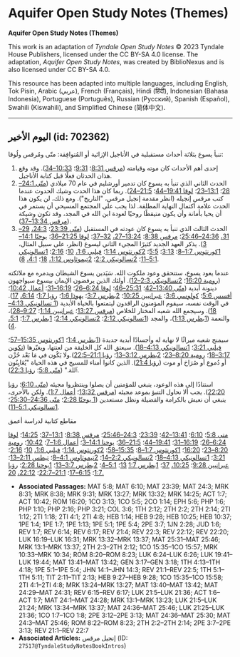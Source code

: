 # Aquifer Open Study Notes (Themes)

**Aquifer Open Study Notes (Themes)**

This work is an adaptation of *Tyndale Open Study Notes* © 2023 Tyndale House Publishers, licensed under the CC BY\-SA 4\.0 license. The adaptation, *Aquifer Open Study Notes*, was created by BiblioNexus and is also licensed under CC BY\-SA 4\.0\.

This resource has been adapted into multiple languages, including English, Tok Pisin, Arabic (عربي), French (Français), Hindi (हिंदी), Indonesian (Bahasa Indonesia), Portuguese (Português), Russian (Русский), Spanish (Español), Swahili (Kiswahili), and Simplified Chinese (简体中文).



--------------------------------

## اليوم الأخير (id: 702362)

تنبأ يسوع بثلاثة أحداث مستقبلية في الأناجيل الإزائية أو المُتوافِقة: متّى ومُرقس ولُوقا:

1. إحدى أهم الأحداث كان موته وقيامته ([مرقس 8:31](https://ref.ly/Mark8:31)؛ [9:31](https://ref.ly/Mark9:31)؛ [10:33–34](https://ref.ly/Mark10:33-Mark10:34)). وقد وقع هذان الحدثان فعلًا قبل كتابة الأناجيل.
2. الحدث الثاني الذي تنبأ به يسوع كان تدمير أورشليم في عام 70 ميلادي ([متّى 24:1–28](https://ref.ly/Matt24:1-Matt24:28)؛ [13:1–23](https://ref.ly/Mark13:1-Mark13:23)؛ [لوقا 19:41–44](https://ref.ly/Luke19:41-Luke19:44)؛ [21:5–24](https://ref.ly/Luke21:5-Luke21:24)). ربما كان هذا الحدث وشيك الحدوث عندما كتب مرقس إنجيله (انظر مقدمة إنجيل مرقس، "التاريخ"). ومع ذلك، لن يكون هذا الحدث علامة اكتمال النهاية المطلقة. لذا يجب على المجتمع المسيحي أن يستمر في أن يحيا بأمانة وأن يكون متيقظًا روحيًا لعودة ابن الله في المجد، وقد تكون وشيكة ([مرقس 13:34–37](https://ref.ly/Mark13:34-Mark13:37)).
3. الحدث الثالث الذي تنبأ به يسوع كان عودته في المستقبل ([متّى 23:39](https://ref.ly/Matt23:39)؛ [24:3،](https://ref.ly/Matt24:3) [29–31،](https://ref.ly/Matt24:29-Matt24:31) [24:36–25:46](https://ref.ly/Matt24:36-Matt25:46)؛ [مرقس 8:38](https://ref.ly/Mark8:38)؛ [13:24–27،](https://ref.ly/Mark13:24-Mark13:27) [32–37](https://ref.ly/Mark13:32-Mark13:37)؛ [لوقا 21:25–36](https://ref.ly/Luke21:25-Luke21:36)؛ [يوحنّا 14:1–3](https://ref.ly/John14:1-John14:3)). يذكر العهد الجديد كثيرًا المجيء الثاني ليسوع (انظر، على سبيل المثال، [1كورنثوس 1:7–8](https://ref.ly/1Cor1:7-1Cor1:8)؛ [3:13](https://ref.ly/1Cor3:13)؛ [5:5](https://ref.ly/1Cor5:5)؛ [2كورنثوس 1:14](https://ref.ly/2Cor1:14)؛ [فيلبي 1:6،](https://ref.ly/Phil1:6) [10](https://ref.ly/Phil1:10)؛ [2:16](https://ref.ly/Phil2:16)؛ [1تسالونيكي 5:1–11](https://ref.ly/1Thess5:1-1Thess5:11)؛ [2تسالونيكي 2:2](https://ref.ly/2Thess2:2)؛ [2تيموثاوس 1:12،](https://ref.ly/2Tim1:12) [18](https://ref.ly/2Tim1:18)؛ [4:1،](https://ref.ly/2Tim4:1) [8](https://ref.ly/2Tim4:8)).

عندما يعود يسوع، ستتحقق وعود ملكوت الله. سَيَدين يسوع الشيطان ويدمره مع ملائكته ([رومية 16:20](https://ref.ly/Rom16:20)؛ [2تسالونيكي 2:3–12](https://ref.ly/2Thess2:3-2Thess2:12)). أولئك الذين يرفضون الإيمان بيسوع سيواجهون دينونة أبدية ([متّى 13:40–42](https://ref.ly/Matt13:40-Matt13:42)؛ [25:31–46](https://ref.ly/Matt25:31-Matt25:46)؛ [لوقا 6:24–26](https://ref.ly/Luke6:24-Luke6:26)؛ [16:19–31](https://ref.ly/Luke16:19-Luke16:31)؛ [أعمال 10:42](https://ref.ly/Acts10:42)؛ [أفسس 5:6](https://ref.ly/Eph5:6)؛ [كولوسي 3:6](https://ref.ly/Col3:6)؛ [عبرانيين 10:25](https://ref.ly/Heb10:25)؛ [2بطرس 3:7](https://ref.ly/2Pet3:7)؛ [يهوذا 1:6](https://ref.ly/Jude1:6)؛ [رؤيا 1:7](https://ref.ly/Rev1:7)؛ [6:14،](https://ref.ly/Rev6:14) [17](https://ref.ly/Rev6:17)). في الوقت نفسه، سيقوم المؤمنون الراقدون ليتمتعوا بالحياة الأبدية ([1 تسالونيكي 4:13–18](https://ref.ly/1Thess4:13-1Thess4:18)). وسيجمع الله شعبه المختار للخلاص ([مرقس 13:27](https://ref.ly/Mark13:27)؛ [عبرانيين 1:14](https://ref.ly/Heb1:14)؛ [9:27–28](https://ref.ly/Heb9:27-Heb9:28))، والنعمة ([1بطرس 1:13](https://ref.ly/1Pet1:13))، والمجد ([1تسالونيكي 2:12](https://ref.ly/1Thess2:12)؛ [2تسالونيكي 2:14](https://ref.ly/2Thess2:14)؛ [1بطرس 1:7](https://ref.ly/1Pet1:7)؛ [5:1،](https://ref.ly/1Pet5:1) [4](https://ref.ly/1Pet5:4)).

سيمنح شعبه ميراثًا لا نهاية له وأجسادًا أبدية جديدة ([1بطرس 1:4](https://ref.ly/1Pet1:4)؛ [1كورنثوس 15:35–57](https://ref.ly/1Cor15:35-1Cor15:57)؛ [فيلبي 3:21](https://ref.ly/Phil3:21)؛ [1تسالونيكي 4:13–18](https://ref.ly/1Thess4:13-1Thess4:18)). سيعتق الله كل الخليقة من لعنتها، ويغيّرها ([تكوين 3:17–18](https://ref.ly/Gen3:17-Gen3:18)؛ [رومية 8:20–23](https://ref.ly/Rom8:20-Rom8:23)؛ [2بطرس 3:12–13](https://ref.ly/2Pet3:12-2Pet3:13)؛ [رؤيا 21:1–22:5](https://ref.ly/Rev21:1-Rev22:5)).ولا يَكُون في مَا بَعْد حُزْن أو دُموع أو صُرَاخ أو موت ([رؤيا 21:4](https://ref.ly/Rev21:4)). الذين كانوا أمناء للمسيح في هذه الحياة "يُعَايِنُون ٱللهَ." ([متّى 5:8](https://ref.ly/Matt5:8)؛ [رؤيا 22:3](https://ref.ly/Rev22:3)).

استنادًا إلى هذه الوعود، ينبغي للمؤمنين أن يصلوا وينتظروا مجيئه ([متّى 6:10](https://ref.ly/Matt6:10)؛ [رؤيا 22:20](https://ref.ly/Rev22:20)). يجب ألا نحاول التنبؤ بموعد مجيئه ([مرقس 13:32](https://ref.ly/Mark13:32)؛ [أعمال 1:7](https://ref.ly/Acts1:7)). ولكن بالأحرى، ينبغي أن نعيش بالكرامة والفضيلة ونظل مستعدين ([1 يوحنّا 2:28](https://ref.ly/1John2:28)؛ [متّى 24:36–25:30](https://ref.ly/Matt24:36-Matt25:30)؛ [1تسالونيكي 5:1–11](https://ref.ly/1Thess5:1-1Thess5:11)).

مقاطع كتابية لدراسة أعمق

[متى 5:8](https://ref.ly/Matt5:8)؛ [6:10](https://ref.ly/Matt6:10)؛ [13:41–42](https://ref.ly/Matt13:41-Matt13:42)؛ [23:39](https://ref.ly/Matt23:39)؛ [24:3–25:46](https://ref.ly/Matt24:3-Matt25:46)؛ [مرقس 8:38](https://ref.ly/Mark8:38)؛ [13:1–37](https://ref.ly/Mark13:1-Mark13:37)؛ [14:25](https://ref.ly/Mark14:25)؛ [لوقا 6:24–26](https://ref.ly/Luke6:24-Luke6:26)؛ [16:19–31](https://ref.ly/Luke16:19-Luke16:31)؛ [19:41–44](https://ref.ly/Luke19:41-Luke19:44)؛ [21:5–36](https://ref.ly/Luke21:5-Luke21:36)؛ [يوحنا 14:1–3](https://ref.ly/John14:1-John14:3)؛ [أعمال 1:6–7](https://ref.ly/Acts1:6-Acts1:7)؛ [10:42](https://ref.ly/Acts10:42)؛ [رومية 8:20–23](https://ref.ly/Rom8:22-Rom8:23)؛ [16:20](https://ref.ly/Rom16:20)؛ [1كورنثوس 1:7–8](https://ref.ly/1Cor1:7-1Cor1:8)؛ [15:35–58](https://ref.ly/1Cor15:35-1Cor15:58)؛ [2كورنثوس 1:14](https://ref.ly/2Cor1:14)؛ [فيلبي 1:6،](https://ref.ly/Phil1:6) [10](https://ref.ly/Phil1:10)؛ [2:16](https://ref.ly/Phil2:16)؛ [3:21](https://ref.ly/Phil3:21)؛ [1تسالونيكي 4:13–18](https://ref.ly/1Thess4:13-1Thess4:18)؛ [2تسالونيكي 2:2–14](https://ref.ly/2Thess2:2-2Thess2:14)؛ [2تيموثاوس 4:1–8](https://ref.ly/2Tim4:1-2Tim4:8)؛ [تيطس 2:11–13](https://ref.ly/Titus2:11-Titus2:13)؛ [عبرانيين 9:28](https://ref.ly/Heb9:28)؛ [10:25،](https://ref.ly/Heb10:25) [37](https://ref.ly/Heb10:37)؛ [1بطرس 1:7](https://ref.ly/1Pet1:7) [13](https://ref.ly/1Pet1:13)؛ [5:1–4](https://ref.ly/1Pet5:1-1Pet5:4)؛ [2بطرس 3:7–13](https://ref.ly/2Pet3:7-2Pet3:13)؛ [1يوحنا 2:28](https://ref.ly/1John2:28)؛ [رؤيا 1:7](https://ref.ly/Rev1:7)؛ [6:15–17](https://ref.ly/Rev6:15-Rev6:17)؛ [21:1–22:7](https://ref.ly/Rev21:1-Rev22:7)؛ [22:12،](https://ref.ly/Rev22:12) [20\.](https://ref.ly/Rev22:20) 

* **Associated Passages:** MAT 5:8; MAT 6:10; MAT 23:39; MAT 24:3; MRK 8:31; MRK 8:38; MRK 9:31; MRK 13:27; MRK 13:32; MRK 14:25; ACT 1:7; ACT 10:42; ROM 16:20; 1CO 3:13; 1CO 5:5; 2CO 1:14; EPH 5:6; PHP 1:6; PHP 1:10; PHP 2:16; PHP 3:21; COL 3:6; 1TH 2:12; 2TH 2:2; 2TH 2:14; 2TI 1:12; 2TI 1:18; 2TI 4:1; 2TI 4:8; HEB 1:14; HEB 9:28; HEB 10:25; HEB 10:37; 1PE 1:4; 1PE 1:7; 1PE 1:13; 1PE 5:1; 1PE 5:4; 2PE 3:7; 1JN 2:28; JUD 1:6; REV 1:7; REV 6:14; REV 6:17; REV 21:4; REV 22:3; REV 22:12; REV 22:20; LUK 16:19–LUK 16:31; MRK 13:32–MRK 13:37; MAT 25:31–MAT 25:46; MRK 13:1–MRK 13:37; 2TH 2:3–2TH 2:12; 1CO 15:35–1CO 15:57; MRK 10:33–MRK 10:34; ROM 8:20–ROM 8:23; LUK 6:24–LUK 6:26; LUK 19:41–LUK 19:44; MAT 13:41–MAT 13:42; GEN 3:17–GEN 3:18; 1TH 4:13–1TH 4:18; 1PE 5:1–1PE 5:4; JHN 14:1–JHN 14:3; REV 21:1–REV 22:5; 1TH 5:1–1TH 5:11; TIT 2:11–TIT 2:13; HEB 9:27–HEB 9:28; 1CO 15:35–1CO 15:58; 2TI 4:1–2TI 4:8; MRK 13:24–MRK 13:27; MAT 13:40–MAT 13:42; MAT 24:29–MAT 24:31; REV 6:15–REV 6:17; LUK 21:5–LUK 21:36; ACT 1:6–ACT 1:7; MAT 24:1–MAT 24:28; MRK 13:1–MRK 13:23; LUK 21:5–LUK 21:24; MRK 13:34–MRK 13:37; MAT 24:36–MAT 25:46; LUK 21:25–LUK 21:36; 1CO 1:7–1CO 1:8; 2PE 3:12–2PE 3:13; MAT 24:36–MAT 25:30; MAT 24:3–MAT 25:46; ROM 8:22–ROM 8:23; 2TH 2:2–2TH 2:14; 2PE 3:7–2PE 3:13; REV 21:1–REV 22:7
* **Associated Articles:** إنجيل مرقس (ID: `27517@TyndaleStudyNotesBookIntros`)

